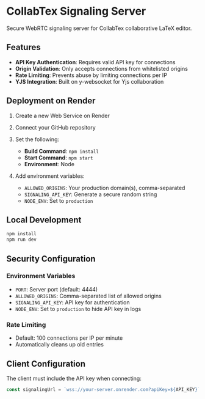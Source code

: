 # CollabTex Signaling Server

Secure WebRTC signaling server for CollabTex collaborative LaTeX editor.

## Features

- **API Key Authentication**: Requires valid API key for connections
- **Origin Validation**: Only accepts connections from whitelisted origins
- **Rate Limiting**: Prevents abuse by limiting connections per IP
- **YJS Integration**: Built on y-websocket for Yjs collaboration

## Deployment on Render

1. Create a new Web Service on Render
2. Connect your GitHub repository
3. Set the following:

   - **Build Command**: `npm install`
   - **Start Command**: `npm start`
   - **Environment**: Node

4. Add environment variables:
   - `ALLOWED_ORIGINS`: Your production domain(s), comma-separated
   - `SIGNALING_API_KEY`: Generate a secure random string
   - `NODE_ENV`: Set to `production`

## Local Development

```bash
npm install
npm run dev
```

## Security Configuration

### Environment Variables

- `PORT`: Server port (default: 4444)
- `ALLOWED_ORIGINS`: Comma-separated list of allowed origins
- `SIGNALING_API_KEY`: API key for authentication
- `NODE_ENV`: Set to `production` to hide API key in logs

### Rate Limiting

- Default: 100 connections per IP per minute
- Automatically cleans up old entries

## Client Configuration

The client must include the API key when connecting:

```javascript
const signalingUrl = `wss://your-server.onrender.com?apiKey=${API_KEY}`;
```

